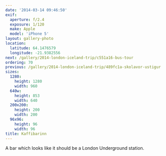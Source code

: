 ```yaml
---
date: '2014-03-14 09:46:50'
exif:
  aperture: f/2.4
  exposure: 1/120
  make: Apple
  model: 'iPhone 5'
layout: gallery-photo
location:
  latitude: 64.1476579
  longitude: -21.9382556
next: /gallery/2014-london-iceland-trip/c551a16-bus-tour
ordering: 70
previous: /gallery/2014-london-iceland-trip/489fc1a-skolavor-ustigur
sizes:
  1280:
    height: 1280
    width: 960
  640w:
    height: 853
    width: 640
  200x200:
    height: 200
    width: 200
  96x96:
    height: 96
    width: 96
title: Kaffibarinn
---
```


A bar which looks like it should be a London Underground station.
